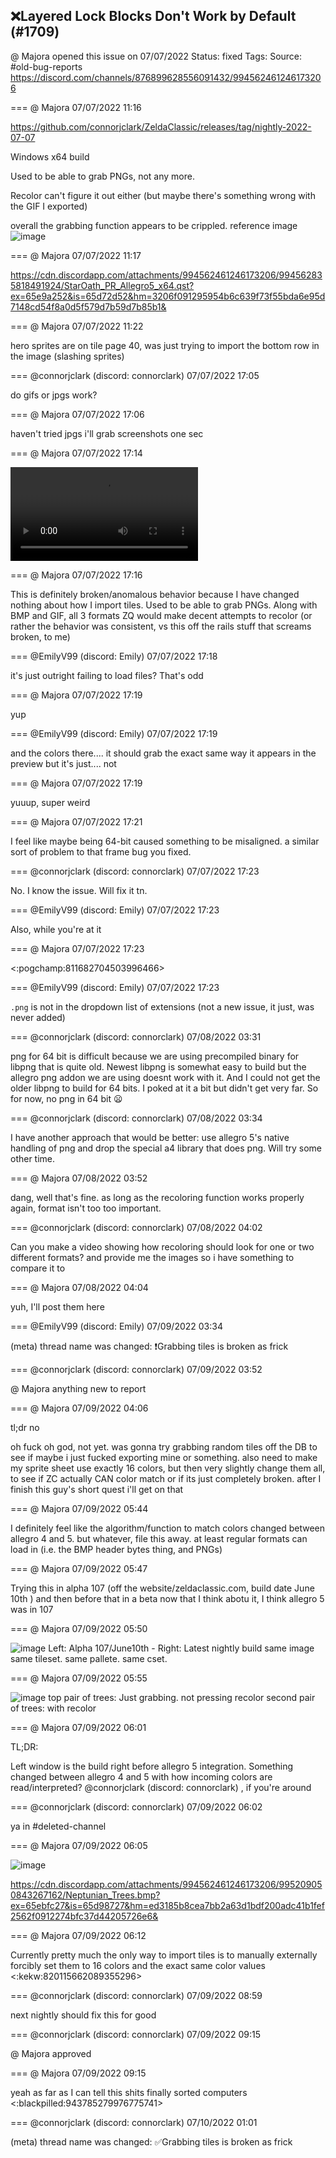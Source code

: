 ## ❌Layered Lock Blocks Don't Work by Default (#1709)
@ Majora opened this issue on 07/07/2022
Status: fixed
Tags: 
Source: #old-bug-reports https://discord.com/channels/876899628556091432/994562461246173206


=== @ Majora 07/07/2022 11:16

https://github.com/connorjclark/ZeldaClassic/releases/tag/nightly-2022-07-07

Windows x64 build

Used to be able to grab PNGs, not any more. 

Recolor can't figure it out either (but maybe there's something wrong with the GIF I exported)

overall the grabbing function appears to be crippled.
reference image
![image](https://cdn.discordapp.com/attachments/994562461246173206/994562537200824361/Heroine.png?ex=65e9a20a&is=65d72d0a&hm=45494f164a3adfaad048b2d204072254249e7dda1f31cdfbe87d363a5e41650f&)

=== @ Majora 07/07/2022 11:17


https://cdn.discordapp.com/attachments/994562461246173206/994562835818491924/StarOath_PR_Allegro5_x64.qst?ex=65e9a252&is=65d72d52&hm=3206f091295954b6c639f73f55bda6e95d7148cd54f8a0d5f579d7b59d7b85b1&

=== @ Majora 07/07/2022 11:22

hero sprites are on tile page 40, was just trying to import the bottom row in the image (slashing sprites)

=== @connorjclark (discord: connorclark) 07/07/2022 17:05

do gifs or jpgs work?

=== @ Majora 07/07/2022 17:06

haven't tried jpgs
i'll grab screenshots one sec

=== @ Majora 07/07/2022 17:14


![image](https://cdn.discordapp.com/attachments/994562461246173206/994652524688707625/2022-07-07_10-11-25.mp4?ex=65e9f5d9&is=65d780d9&hm=65e3e6ac5a41b89be2714b3d8d6987fe4b0473a6437810d30441348f1b00b15b&)

=== @ Majora 07/07/2022 17:16

This is definitely broken/anomalous behavior because I have changed nothing about how I import tiles. Used to be able to grab PNGs. Along with BMP and GIF, all 3 formats ZQ would make decent attempts to recolor (or rather the behavior was consistent, vs this off the rails stuff that screams broken, to me)

=== @EmilyV99 (discord: Emily) 07/07/2022 17:18

it's just outright failing to load files?
That's odd

=== @ Majora 07/07/2022 17:19

yup

=== @EmilyV99 (discord: Emily) 07/07/2022 17:19

and the colors there....
it should grab the exact same way it appears in the preview
but it's just.... not

=== @ Majora 07/07/2022 17:19

yuuup, super weird

=== @ Majora 07/07/2022 17:21

I feel like maybe being 64-bit caused something to be misaligned. a similar sort of problem to that frame bug you fixed.

=== @connorjclark (discord: connorclark) 07/07/2022 17:23

No. I know the issue. Will fix it tn.

=== @EmilyV99 (discord: Emily) 07/07/2022 17:23

Also, while you're at it

=== @ Majora 07/07/2022 17:23

<:pogchamp:811682704503996466>

=== @EmilyV99 (discord: Emily) 07/07/2022 17:23

`.png` is not in the dropdown list of extensions
(not a new issue, it just, was never added)

=== @connorjclark (discord: connorclark) 07/08/2022 03:31

png for 64 bit is difficult because we are using precompiled binary for libpng that is quite old. Newest libpng is somewhat easy to build but the allegro png addon we are using doesnt work with it. And I could not get the older libpng to build for 64 bits.
I poked at it a bit but didn't get very far. So for now, no png in 64 bit 😦

=== @connorjclark (discord: connorclark) 07/08/2022 03:34

I have another approach that would be better: use allegro 5's native handling of png and drop the special a4 library that does png. Will try some other time.

=== @ Majora 07/08/2022 03:52

dang, well that's fine. as long as the recoloring function works properly again, format isn't too too important.

=== @connorjclark (discord: connorclark) 07/08/2022 04:02

Can you make a video showing how recoloring should look for one or two different formats? and provide me the images
so i have something to compare it to

=== @ Majora 07/08/2022 04:04

yuh, I'll post them here

=== @EmilyV99 (discord: Emily) 07/09/2022 03:34

(meta) thread name was changed: ❗Grabbing tiles is broken as frick

=== @connorjclark (discord: connorclark) 07/09/2022 03:52

@ Majora anything new to report

=== @ Majora 07/09/2022 04:06

tl;dr no 

oh fuck oh god, not yet. was gonna try grabbing random tiles off the DB to see if maybe i just fucked exporting mine or something. also need to make my sprite sheet use exactly 16 colors, but then very slightly change them all, to see if ZC actually CAN color match or if its just completely broken.
after I finish this guy's short quest i'll get on that

=== @ Majora 07/09/2022 05:44

I definitely feel like the algorithm/function to match colors changed between allegro 4 and 5. but whatever, file this away. at least regular formats can load in (i.e. the BMP header bytes thing, and PNGs)

=== @ Majora 07/09/2022 05:47

Trying this in alpha 107 (off the website/zeldaclassic.com, build date June 10th )
and then before that in a beta now that I think abotu it, I think allegro 5 was in 107

=== @ Majora 07/09/2022 05:50


![image](https://cdn.discordapp.com/attachments/994562461246173206/995205315706490970/Screenshot_75.png?ex=65ebf8ad&is=65d983ad&hm=6437256f80b4ed366f32d0d2c135c72a479b82d4aa780e6d71ceb4639eb10802&)
Left: Alpha 107/June10th - Right: Latest nightly build
same image
same tileset. same pallete. same cset.

=== @ Majora 07/09/2022 05:55


![image](https://cdn.discordapp.com/attachments/994562461246173206/995206558797549609/Screenshot_77.png?ex=65ebf9d5&is=65d984d5&hm=d04129302537b8f7a53d85562e3b8f9a079a620295957e22d032a61132336b98&)
top pair of trees: Just grabbing. not pressing recolor
second pair of trees: with recolor

=== @ Majora 07/09/2022 06:01

TL;DR: 

Left window is the build right before allegro 5 integration. Something changed between allegro 4 and 5 with how incoming colors are read/interpreted?
@connorjclark (discord: connorclark) , if you're around

=== @connorjclark (discord: connorclark) 07/09/2022 06:02

ya
in #deleted-channel

=== @ Majora 07/09/2022 06:05


![image](https://cdn.discordapp.com/attachments/994562461246173206/995208975064764516/Screenshot_78.png?ex=65ebfc15&is=65d98715&hm=58bee16e60252abddd192a54fcba59e1c64aeb39435b71109653a68de7c50388&)

https://cdn.discordapp.com/attachments/994562461246173206/995209050843267162/Neptunian_Trees.bmp?ex=65ebfc27&is=65d98727&hm=ed3185b8cea7bb2a63d1bdf200adc41b1fef2562f0912274bfc37d44205726e6&

=== @ Majora 07/09/2022 06:12

Currently pretty much the only way to import tiles is to manually externally forcibly set them to 16 colors and the exact same color values <:kekw:820115662089355296>

=== @connorjclark (discord: connorclark) 07/09/2022 08:59

next nightly should fix this for good

=== @connorjclark (discord: connorclark) 07/09/2022 09:15

@ Majora approved

=== @ Majora 07/09/2022 09:15

yeah as far as I can tell this shits finally sorted
computers <:blackpilled:943785279976775741>

=== @connorjclark (discord: connorclark) 07/10/2022 01:01

(meta) thread name was changed: ✅Grabbing tiles is broken as frick
